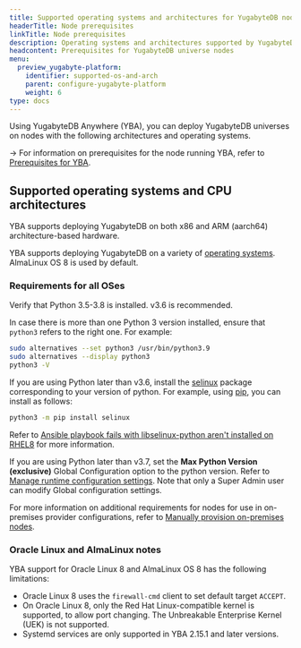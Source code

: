 ```yaml
---
title: Supported operating systems and architectures for YugabyteDB nodes
headerTitle: Node prerequisites
linkTitle: Node prerequisites
description: Operating systems and architectures supported by YugabyteDB Anywhere for deploying YugabyteDB
headcontent: Prerequisites for YugabyteDB universe nodes
menu:
  preview_yugabyte-platform:
    identifier: supported-os-and-arch
    parent: configure-yugabyte-platform
    weight: 6
type: docs
---
```


Using YugabyteDB Anywhere (YBA), you can deploy YugabyteDB universes on nodes with the following architectures and operating systems.

-> For information on prerequisites for the node running YBA, refer to [Prerequisites for YBA](../../install-yugabyte-platform/prerequisites/installer/).

## Supported operating systems and CPU architectures

YBA supports deploying YugabyteDB on both x86 and ARM (aarch64) architecture-based hardware.

YBA supports deploying YugabyteDB on a variety of [operating systems](../../../reference/configuration/operating-systems/). AlmaLinux OS 8 is used by default.

### Requirements for all OSes

Verify that Python 3.5-3.8 is installed. v3.6 is recommended.

In case there is more than one Python 3 version installed, ensure that `python3` refers to the right one. For example:

```sh
sudo alternatives --set python3 /usr/bin/python3.9
sudo alternatives --display python3
python3 -V
```

If you are using Python later than v3.6, install the [selinux](https://pypi.org/project/selinux/) package corresponding to your version of python. For example, using [pip](https://pip.pypa.io/en/stable/installation/), you can install as follows:

```sh
python3 -m pip install selinux
```

Refer to [Ansible playbook fails with libselinux-python aren't installed on RHEL8](https://access.redhat.com/solutions/5674911) for more information.

If you are using Python later than v3.7, set the **Max Python Version (exclusive)** Global Configuration option to the python version. Refer to [Manage runtime configuration settings](../../administer-yugabyte-platform/manage-runtime-config/). Note that only a Super Admin user can modify Global configuration settings.

For more information on additional requirements for nodes for use in on-premises provider configurations, refer to [Manually provision on-premises nodes](../set-up-cloud-provider/on-premises-manual/).

### Oracle Linux and AlmaLinux notes

YBA support for Oracle Linux 8 and AlmaLinux OS 8 has the following limitations:

* Oracle Linux 8 uses the `firewall-cmd` client to set default target `ACCEPT`.
* On Oracle Linux 8, only the Red Hat Linux-compatible kernel is supported, to allow port changing. The Unbreakable Enterprise Kernel (UEK) is not supported.
* Systemd services are only supported in YBA 2.15.1 and later versions.
